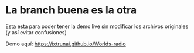 # La branch buena es la otra
Esta esta para poder tener la demo live sin modificar los archivos originales (y así evitar confusiones)

Demo aquí: https://ixtrunai.github.io/Worlds-radio
